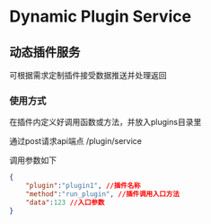 # Dynamic Plugin Service

## 动态插件服务

可根据需求定制插件接受数据推送并处理返回

### 使用方式

在插件内定义好调用函数或方法，并放入plugins目录里

通过post请求api端点 /plugin/service

调用参数如下

```json
{
    "plugin":"plugin1", //插件名称
    "method":"run_plugin", //插件调用入口方法
    "data":123 //入口参数
}
```

